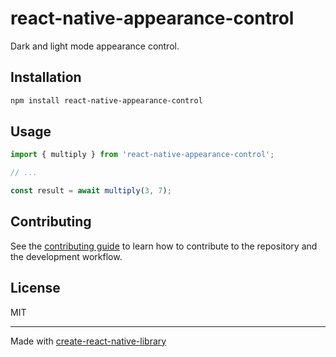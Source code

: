 # react-native-appearance-control

Dark and light mode appearance control.

## Installation

```sh
npm install react-native-appearance-control
```

## Usage

```js
import { multiply } from 'react-native-appearance-control';

// ...

const result = await multiply(3, 7);
```

## Contributing

See the [contributing guide](CONTRIBUTING.md) to learn how to contribute to the repository and the development workflow.

## License

MIT

---

Made with [create-react-native-library](https://github.com/callstack/react-native-builder-bob)
